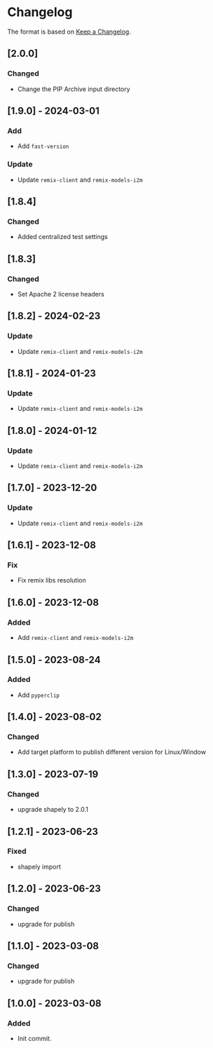 # Changelog

The format is based on [Keep a Changelog](https://keepachangelog.com/en/1.0.0/).

## [2.0.0]
### Changed
- Change the PIP Archive input directory

## [1.9.0] - 2024-03-01
### Add
- Add `fast-version`

### Update
- Update `remix-client` and `remix-models-i2m`

## [1.8.4]
### Changed
- Added centralized test settings

## [1.8.3]
### Changed
- Set Apache 2 license headers

## [1.8.2] - 2024-02-23
### Update
- Update `remix-client` and `remix-models-i2m`

## [1.8.1] - 2024-01-23
### Update
- Update `remix-client` and `remix-models-i2m`

## [1.8.0] - 2024-01-12
### Update
- Update `remix-client` and `remix-models-i2m`

## [1.7.0] - 2023-12-20
### Update
- Update `remix-client` and `remix-models-i2m`

## [1.6.1] - 2023-12-08
### Fix
- Fix remix libs resolution

## [1.6.0] - 2023-12-08
### Added
- Add `remix-client` and `remix-models-i2m`

## [1.5.0] - 2023-08-24
### Added
- Add `pyperclip`

## [1.4.0] - 2023-08-02
### Changed
- Add target platform to publish different version for Linux/Window

## [1.3.0] - 2023-07-19
### Changed
- upgrade shapely to 2.0.1

## [1.2.1] - 2023-06-23
### Fixed
- shapely import

## [1.2.0] - 2023-06-23
### Changed
- upgrade for publish

## [1.1.0] - 2023-03-08
### Changed
- upgrade for publish

## [1.0.0] - 2023-03-08
### Added
- Init commit.

